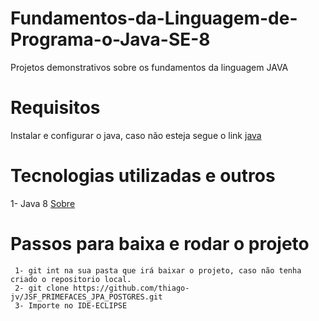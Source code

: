 # Fundamentos-da-Linguagem-de-Programa-o-Java-SE-8
Projetos demonstrativos sobre os fundamentos da linguagem JAVA

# Requisitos

 Instalar e configurar o java, caso não esteja segue o link [java](https://medium.com/beelabacademy/configurando-vari%C3%A1veis-de-ambiente-java-home-e-maven-home-no-windows-e-unix-d9461f783c26)


# Tecnologias utilizadas e outros

1- Java 8 [Sobre](https://www.java.com/pt-BR/download/help/java8_pt-br.html)

# Passos para baixa e rodar o projeto
```
 1- git int na sua pasta que irá baixar o projeto, caso não tenha criado o repositorio local.
 2- git clone https://github.com/thiago-jv/JSF_PRIMEFACES_JPA_POSTGRES.git 
 3- Importe no IDE-ECLIPSE
```




